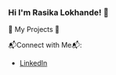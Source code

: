 ### Hi I'm Rasika Lokhande! 👋

🔭 My Projects 🔭

📬Connect with Me📬:
* [LinkedIn](https://www.linkedin.com/in/rasika-lokhande/)



<!--
**rasika-lokhande/rasika-lokhande** is a ✨ _special_ ✨ repository because its `README.md` (this file) appears on your GitHub profile.

Here are some ideas to get you started:



- 🔭 I’m currently working on ...
- 🌱 I’m currently learning ...
- 👯 I’m looking to collaborate on ...
- 🤔 I’m looking for help with ...
- 💬 Ask me about ...
- 📫 How to reach me: ...
- 😄 Pronouns: ...
- ⚡ Fun fact: ...
-->
